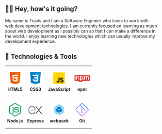 ## 👋🏽 Hey, how's it going?
My name is Travis and I am a Software Engineer who loves to work with web development technologies.  I am currently focused on learning as much about web development as I possibly can so that I can make a difference in the world.  I enjoy learning new technologies which can usually improve my development experience.

## 🧰 Technologies & Tools
<!-- Using HTML to create a table -->
<table>
  <colgroup>
    <col align="center">
    <col align="center">
    <col align="center">
  </colgroup>
  <tbody>
    <tr>
      <td>
        <p align="center">
          <img src="./icons/html5-icon.png" width="50" height="50">
          <br>
          <b>HTML5</b>
        </p>
      </td>
      <td>
        <p align="center">
          <img src="./icons/css3-icon.png" width="50" height="50">
          <br>
          <b>CSS3</b>
        </p>
      </td>
      <td>
        <p align="center">
          <img src="./icons/javascript-icon.png" width="50" height="50">
          <br>
          <b>JavaScript</b>
        </p>
      </td>
      <td>
        <p align="center">
          <img src="./icons/npm-icon.svg" width="50" height="50">
          <br>
          <b>npm</b>
        </p>
      </td>
    </tr>
    <tr>
      <td>
        <p align="center">
          <img src="./icons/node-js-icon.svg" width="50" height="50">
          <br>
          <b>Node.js</b>
        </p>
      </td>
      <td>
        <p align="center">
          <img src="./icons/express-js-icon.svg" width="50" height="50">
          <br>
          <b>Express</b>
        </p>
      </td>
      <td>
        <p align="center">
          <img src="./icons/webpack-icon.svg" width="50" height="50">
          <br>
          <b>webpack</b>
        </p>
      </td>
      <td>
        <p align="center">
          <img src="./icons/git-icon.svg" width="50" height="50">
          <br>
          <b>Git</b>
        </p>
      </td>
    </tr>
  </tbody>
</table>